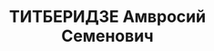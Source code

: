 ---
title: ТИТБЕРИДЗЕ Амвросий Семенович
description: "Род. в 1901, Чиатурский район, с. Личи, грузин. Род занятий: до ареста\
  \ директор Госкинпрома Грузии. \n  Осужден Тройкой при НКВД ГССР 10.12.1937. Мера\
  \ наказания: расстрел с конфискацией личного имущества. Дата расстрела: 12.12.1937"
---